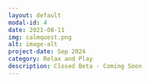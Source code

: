 ```yaml
---
layout: default
modal-id: 4
date: 2021-08-11
img: calmquest.png
alt: image-alt
project-date: Sep 2024
category: Relax and Play
description: Closed Beta - Coming Soon
---
```


